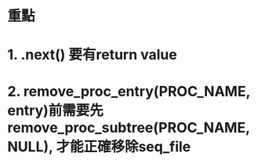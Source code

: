 # 重點
# 1. .next() 要有return value
# 2. remove_proc_entry(PROC_NAME, entry)前需要先remove_proc_subtree(PROC_NAME, NULL), 才能正確移除seq_file 